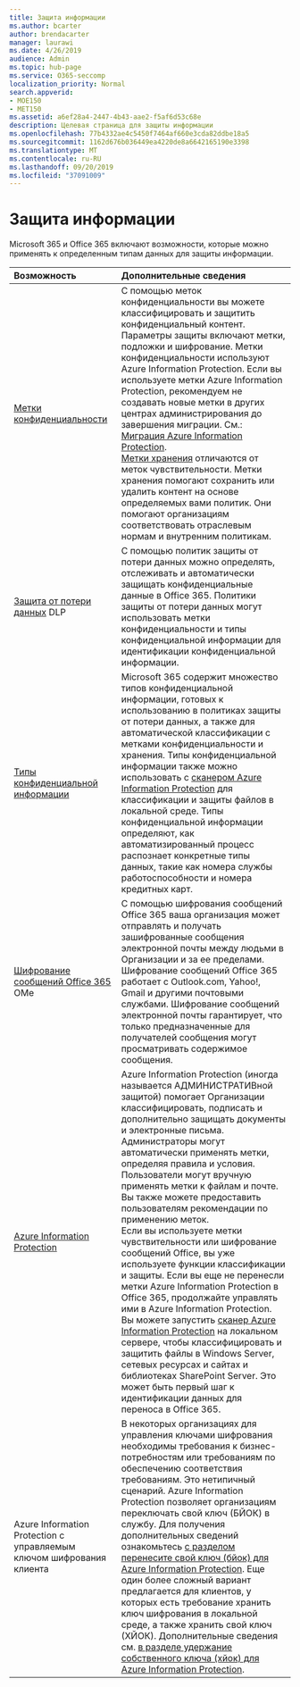 ```yaml
---
title: Защита информации
ms.author: bcarter
author: brendacarter
manager: laurawi
ms.date: 4/26/2019
audience: Admin
ms.topic: hub-page
ms.service: O365-seccomp
localization_priority: Normal
search.appverid:
- MOE150
- MET150
ms.assetid: a6ef28a4-2447-4b43-aae2-f5af6d53c68e
description: Целевая страница для защиты информации
ms.openlocfilehash: 77b4332ae4c5450f7464af660e3cda82ddbe18a5
ms.sourcegitcommit: 1162d676b036449ea4220de8a6642165190e3398
ms.translationtype: MT
ms.contentlocale: ru-RU
ms.lasthandoff: 09/20/2019
ms.locfileid: "37091009"
---
```

# <a name="protect-information"></a>Защита информации

Microsoft 365 и Office 365 включают возможности, которые можно применять к определенным типам данных для защиты информации.


|**Возможность**|**Дополнительные сведения**|
|:-----|:-----|
|[Метки конфиденциальности](sensitivity-labels.md) <br/> |С помощью меток конфиденциальности вы можете классифицировать и защитить конфиденциальный контент. Параметры защиты включают метки, подложки и шифрование. Метки конфиденциальности используют Azure Information Protection. Если вы используете метки Azure Information Protection, рекомендуем не создавать новые метки в других центрах администрирования до завершения миграции. См.: [Миграция Azure Information Protection](https://docs.microsoft.com/en-us/azure/information-protection/configure-policy-migrate-labels). <br/> [Метки хранения](retention-policies.md) отличаются от меток чувствительности. Метки хранения помогают сохранить или удалить контент на основе определяемых вами политик. Они помогают организациям соответствовать отраслевым нормам и внутренним политикам.|
|[Защита от потери данных](data-loss-prevention-policies.md) DLP  <br/> |С помощью политик защиты от потери данных можно определять, отслеживать и автоматически защищать конфиденциальные данные в Office 365. Политики защиты от потери данных могут использовать метки конфиденциальности и типы конфиденциальной информации для идентификации конфиденциальной информации. <br/> |
|[Типы конфиденциальной информации](what-the-sensitive-information-types-look-for.md) <br/> |Microsoft 365 содержит множество типов конфиденциальной информации, готовых к использованию в политиках защиты от потери данных, а также для автоматической классификации с метками конфиденциальности и хранения. Типы конфиденциальной информации также можно использовать с [сканером Azure Information Protection](https://docs.microsoft.com/en-us/azure/information-protection/deploy-aip-scanner) для классификации и защиты файлов в локальной среде. Типы конфиденциальной информации определяют, как автоматизированный процесс распознает конкретные типы данных, такие как номера службы работоспособности и номера кредитных карт.   <br/> |
|[Шифрование сообщений Office 365](ome.md) OMe  <br/> |С помощью шифрования сообщений Office 365 ваша организация может отправлять и получать зашифрованные сообщения электронной почты между людьми в Организации и за ее пределами. Шифрование сообщений Office 365 работает с Outlook.com, Yahoo!, Gmail и другими почтовыми службами. Шифрование сообщений электронной почты гарантирует, что только предназначенные для получателей сообщения могут просматривать содержимое сообщения. <br/> |
|[Azure Information Protection](https://docs.microsoft.com/en-us/azure/information-protection/)<br/> |Azure Information Protection (иногда называется АДМИНИСТРАТИВной защитой) помогает Организации классифицировать, подписать и дополнительно защищать документы и электронные письма. Администраторы могут автоматически применять метки, определяя правила и условия. Пользователи могут вручную применять метки к файлам и почте. Вы также можете предоставить пользователям рекомендации по применению меток.<br/> Если вы используете метки чувствительности или шифрование сообщений Office, вы уже используете функции классификации и защиты. Если вы еще не перенесли метки Azure Information Protection в Office 365, продолжайте управлять ими в Azure Information Protection.  <br/>Вы можете запустить [сканер Azure Information Protection](https://docs.microsoft.com/en-us/azure/information-protection/deploy-aip-scanner) на локальном сервере, чтобы классифицировать и защитить файлы в Windows Server, сетевых ресурсах и сайтах и библиотеках SharePoint Server. Это может быть первый шаг к идентификации данных для переноса в Office 365.
|Azure Information Protection с управляемым ключом шифрования клиента <br/> |В некоторых организациях для управления ключами шифрования необходимы требования к бизнес-потребностям или требованиям по обеспечению соответствия требованиям. Это нетипичный сценарий. Azure Information Protection позволяет организациям переключать свой ключ (БЙОК) в службу. Для получения дополнительных сведений ознакомьтесь [с разделом перенесите свой ключ (бйок) для Azure Information Protection](https://docs.microsoft.com/en-us/azure/information-protection/byok-price-restrictions). Еще один более сложный вариант предлагается для клиентов, у которых есть требование хранить ключ шифрования в локальной среде, а также хранить свой ключ (ХЙОК).  Дополнительные сведения см. [в разделе удержание собственного ключа (хйок) для Azure Information Protection](https://docs.microsoft.com/en-us/azure/information-protection/configure-adrms-restrictions). <br/> |
    

